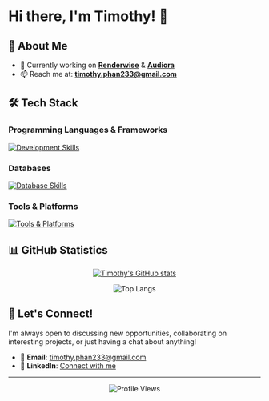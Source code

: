 # Hi there, I'm Timothy! 👋

## 🚀 About Me

- 🔭 Currently working on [**Renderwise**](https://github.com/TimothyPhan2/SaaS-Stuff) & [**Audiora**](https://github.com/TimothyPhan2/Audiora)
- 📫 Reach me at: **timothy.phan233@gmail.com**

## 🛠️ Tech Stack

### Programming Languages & Frameworks
[![Development Skills](https://skillicons.dev/icons?i=js,ts,react,nextjs,html,css,tailwind,nodejs,express,py,flask,java)](https://skillicons.dev)

### Databases
[![Database Skills](https://skillicons.dev/icons?i=mongodb,mysql,postgres,firebase,supabase)](https://skillicons.dev)

### Tools & Platforms
[![Tools & Platforms](https://skillicons.dev/icons?i=git,github,docker,gcp,vercel,netlify)](https://skillicons.dev)

## 📊 GitHub Statistics

<div align="center">
  
[![Timothy's GitHub stats](https://github-readme-stats.vercel.app/api?username=TimothyPhan2&show_icons=true&theme=radical&hide_border=true&count_private=true)](https://github.com/anuraghazra/github-readme-stats)

![Top Langs](https://github-readme-stats.vercel.app/api/top-langs/?username=TimothyPhan2&size_weight=0.5&count_weight=0.5&layout=compact&theme=radical&hide_border=true&exclude_repo=ai-rmp,CS134-3DProject)

</div>

## 🤝 Let's Connect!

I'm always open to discussing new opportunities, collaborating on interesting projects, or just having a chat about anything!

- 📧 **Email**: timothy.phan233@gmail.com
- 💼 **LinkedIn**: [Connect with me](www.linkedin.com/in/timothyphan22) <!-- Update with your actual LinkedIn -->
<!-- - 🌐 **Portfolio**: [View my work](https://timothy-phan.dev) Update with your actual portfolio -->

---

<div align="center">
  
![Profile Views](https://komarev.com/ghpvc/?username=TimothyPhan2&style=for-the-badge&color=blueviolet)


</div>
